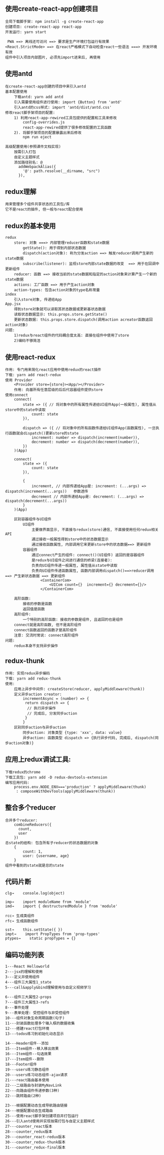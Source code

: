 ## 使用create-react-app创建项目
	全局下载脚手架: npm install -g create-react-app
	创建项目: create-react-app react-app
	开发运行: yarn start

	 PWA ==> 离线还可访问 ==> 要求是生产环境打包运行有效果
	<React.StrictMode> ==> 在react严格模式下自动检查react一些语法 ===> 开发环境有效
	组件中引入项目内部图片, 必须先import进来后, 再使用

## 使用antd
	在create-react-app创建的项目中来引入antd
	基本配置使用
		下载antd: yarn add antd
		引入需要使用组件进行使用: import {Button} from 'antd'
		引入antd的css样式: import 'antd/dist/antd.css'
	修改react脚手架项目的配置:
		1) 利用react-app-rewired工具包提供的配置和工具来修改
			config-overrides.js
			react-app-rewired提供了很多修改配置的工具函数
		2). 将脚手架项目的配置暴露出来后修改
			npm run eject
			
	高级配置使用(参照课件文档实现)
		按需引入打包
		自定义主题样式
		添加路径别名: @   
		  addWebpackAlias({
		    '@': path.resolve(__dirname, "src")
		  }),
		
## redux理解
	用来管理多个组件共享状态的工具包/库
	它不是react的插件, 但一般与react配合使用

## redux的基本使用
	redux
		store: 对象 ===> 内部管理reducer函数和state数据
			getState(): 用于得到内部状态数据
			dispatch(action对象): 称为分发action ==> 触发reducer调用产生新的state数据
			subscribe(listener): 监视store内部state数据的改变  ==> 用于在回调中更新组件
		reducer: 函数 ==> 接收当前的state数据和指定的action对象来计算产生一个新的state数据
		actions: 工厂函数 ==> 用于产生action对象
		action-types: 包含action对象的type名称常量
	index
		引入store对象, 传递给App
	App.jsx
		得到store对象就可以读取其状态数据或更新基状态数据
		读取状态数据显示: this.props.store.getState()
		更新状态数据: this.props.store.dispatch(调用action acreator函数返回action对象)
	问题:
		1)redux与react组件的代码耦合度太高: 直接在组件中使用了store
		2)编码不够简洁

## 使用react-redux
	作用: 专门用来简化react应用中使用redux的react插件
	下载: yarn add react-redux
	使用 Provider
		<Provider store={store}><App/></Provider>
		作用: 向基所有任意层级的后后代容器组件提供store
	使用connect
		connect(
			state => ({ // 将对象中的所有属性传递给UI组件App(一般属性), 属性值从store中的state中读取
				count: state
			}),

			dispatch => ({ // 将对象中的所有函数传递给UI组件App(函数属性), 一旦执行函数就会dispatch()更新store的state
				increment: number => dispatch(increment(number)),
				decrement: number => dispatch(decrement(number)),
			})
		)(App)		

		connect(
			state => ({
				count: state
			}),

			{
				increment, // 内部传递给App是: increment: (...args) => dispatch(increment(...args))   参数透传
				decrement // 内部传递给App是: decrement: (...args) => dispatch(decrement(...args))
			}
		)(App)	

		区别容器组件与UI组件
			UI组件
				主要做界面显示, 不直接与redux(store)通信, 不直接使用任何redux相关API
				通过接收一般属性得到store中的状态数据显示
				通过接收函数属性, 内部调用它来更新store中的状态数据==> 更新组件
			容器组件
				通过connect产生的组件: connect()(UI组件) 返回的是容器组件
				是redux与UI组件之间进行通信的桥梁(连接者):  
				负责向UI组件传递一般属性, 属性值从state中读取
				负责向UI组件传递函数属性, 函数内部调用dispatch()==>reducer调用 ==> 产生新状态数据 ==> 更新组件
					<ContainerCom>
						<UICom count={}  increment={} decrement={}/>
					</ContainerCom>
			
		高阶函数:
			接收的参数是函数
			返回值是函数
		高阶组件:
			一个特别的高阶函数: 接收的参数是组件, 且返回的也是组件
		connect就是高阶函数, 但不是高阶组件
		connect函数返回的函数才是高阶组件
		注意: 交流时常说: connect高阶组件
	问题:
		redux本身不支持异步操作
## redux-thunk
	作用: 实现redux异步编码
	下载: yarn add redux-thunk
	使用:
		应用上异步中间件: createStore(reducer, applyMiddleware(thunk))
		定义异步action creator: 
			incrementAsync = (number) => {
			 return dispatch => {
			  // 执行异步操作
			  // 完成后, 分发同步action
			 }
			}
		区别同步action与异步action
			同步action: 对象类型 {type: 'xxx', data: value}
			异步action: 函数类型 dispatch => {执行异步代码, 完成后, dispatch(同步action对象)}

## 应用上redux调试工具:
	下载redux的chrome
	下载工具包: yarn add -D redux-devtools-extension
	编写应用代码: 
		process.env.NODE_ENV==='production' ? applyMiddleware(thunk)
		 : composeWithDevTools(applyMiddleware(thunk)) 

## 整合多个reducer
	合并多个reducer:
		combineReducers({
		  count,
		  user
		})
	总state的结构: 包含所有子reducer的状态数据的对象
		{
			count: 1,
			user: {username, age}
		}
	组件中看到的state就是总的state

## 代码片断
	clg→    console.log(object)

	imp→    import moduleName from 'module'
	imd→    import { destructuredModule } from 'module'
	
	rcc→ 生成类组件
	rfc→ 生成函数组件
	
	sst→    this.setState({ })
	impt→    import PropTypes from 'prop-types'
	ptypes→    static propTypes = {}

## 编码功能列表
	1---React Helloworld
	2---jsx的理解和使用
	3---定义并使用组件
	4---组件三大属性1_state
	5---call&apply&bind理解使用与自定义视频学习
	
	6---组件三大属性2-props
	7---组件三大属性3-refs
	8---事件处理
	9---表单处理: 受控组件与非受控组件
	10---组件对象生命周期函数(勾子)
	11---封装函数处理多个输入框的数据收集
	12---搭建react打包环境
	13---todos练习到初始化动态显示
	
	14---Header组件--添加
	15---Item组件--移入移出效果
	16---Item组件--勾选效果
	17---Item组件--删除
	18---Footer组件
	19---users练习静态组件
	20---users练习动态组件-ajax请求
	21---react路由基本使用
	22---二级路由与封装MyNavLink
	22---向路由组件传递参数(3种)
	22---跳转路由(2种)
	
	23---根据配置动态生成导航路由链接
	24---根据配置动态生成路由
	25---使用react脚手架创建项目并打包运行
	26---引入antd使用并实现按需打包与自定义主题样式
	27---counter_react版本
	28---counter_redux版本
	29---counter_react-redux版本
	30---counter_redux-thunk版本
	31---counter_redux-final版本